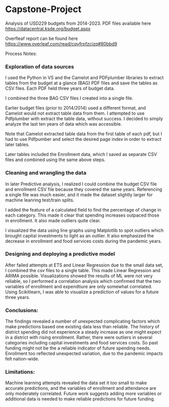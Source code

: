 # Capstone-Project

Analysis of USD229 budgets from 2014-2023. PDF files available here https://datacentral.ksde.org/budget.aspx

Overfleaf report can be found here https://www.overleaf.com/read/cqyfrpfzcjzq#80bbd9  

Process Notes:

### Exploration of data sources

I used the Python in VS and the Camelot and PDFplumber libraries to extract tables from the budget at a glance (BAG) PDF files and save the tables as CSV files. Each PDF held three years of budget data.

I combined the three BAG CSV files I created into a single file.

Earlier budget files (prior to 2014/2014) used a different format, and Camelot would not extract table data from them. I attempted to use Pdfplumber with extract the table data, without success. I decided to simply analyze the last ten years of data which was accessible.

Note that Camelot extracted table data from the first table of each pdf, but I had to use Pdfpumber and select the desired page index in order to extract later tables.

Later tables included the Enrollment data, which I saved as separate CSV files and combined using the same above steps.

### Cleaning and wrangling the data

In later Predictive analysis, I realized I could combine the budget CSV file and enrollment CSV file because they covered the same years. Referencing a single file was much easier, and it made the dataset slightly larger for machine leanring test/train splits.

I added the feature of a calculated field to find the percentage of change in each category. This made it clear that spending increases outpaced those in enrollment. It also made outliers quite clear. 

I visualized the data using line graphs using Matplotlib to spot outliers which brought capital investments to light as an outlier. It also emphasized the decrease in enrollment and food services costs during the pandemic years.

### Designing and deploying a predictive model

After failed attempts at ETS and Linear Regression due to the small data set, I combined the csv files to a single table. This made Linear Regression and ARIMA possible. Visualizations showed the results of ML were not very reliable, so I performed a correlation analysis which confirmed that the two variables of enrollment and expendtiure are only somewhat correlated. Using Scikitlearn, I was able to visualize a prediction of values for a future three years.

### Conclusions:

The findings revealed a number of unexpected complicating factors which make predictions based one existing data less than reliable. The history of district spending did not experience a steady increase as one might expect in a district with rising enrollment. Rather, there were outliers in several categories including capital investments and food services costs. So past funding might not be the a reliable indicator of future spending needs. Enrollment too reflected unexpected variation, due to the pandemic impacts felt nation-wide.

### Limitations:
Machine learning attempts revealed the data set it too small to make accurate predictions, and the variables of enrollment and attendance are only moderately correlated. Future work suggests adding more variables or additional data is needed to make reliable predictions for future funding.

